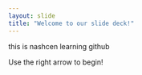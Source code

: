 ```yaml
---
layout: slide
title: "Welcome to our slide deck!"
---
```

this is nashcen learning github

Use the right arrow to begin!
